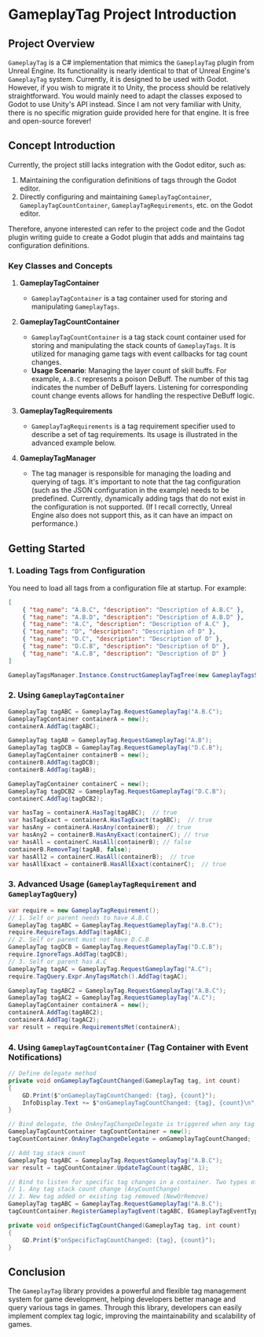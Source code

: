 # GameplayTag Project Introduction

## Project Overview

`GameplayTag` is a C# implementation that mimics the `GameplayTag` plugin from Unreal Engine. Its functionality is nearly identical to that of Unreal Engine's `GameplayTag` system. Currently, it is designed to be used with Godot. However, if you wish to migrate it to Unity, the process should be relatively straightforward. You would mainly need to adapt the classes exposed to Godot to use Unity's API instead. Since I am not very familiar with Unity, there is no specific migration guide provided here for that engine. It is free and open-source forever!

## Concept Introduction
Currently, the project still lacks integration with the Godot editor, such as:

1. Maintaining the configuration definitions of tags through the Godot editor.
2. Directly configuring and maintaining `GameplayTagContainer`, `GameplayTagCountContainer`, `GameplayTagRequirements`, etc. on the Godot editor.

Therefore, anyone interested can refer to the project code and the Godot plugin writing guide to create a Godot plugin that adds and maintains tag configuration definitions.

### Key Classes and Concepts
1. **GameplayTagContainer**
    - `GameplayTagContainer` is a tag container used for storing and manipulating `GameplayTags`.

2. **GameplayTagCountContainer**
    - `GameplayTagCountContainer` is a tag stack count container used for storing and manipulating the stack counts of `GameplayTags`. It is utilized for managing game tags with event callbacks for tag count changes.
    - **Usage Scenario**: Managing the layer count of skill buffs. For example, `A.B.C` represents a poison DeBuff. The number of this tag indicates the number of DeBuff layers. Listening for corresponding count change events allows for handling the respective DeBuff logic.

3. **GameplayTagRequirements**
    - `GameplayTagRequirements` is a tag requirement specifier used to describe a set of tag requirements. Its usage is illustrated in the advanced example below.

4. **GameplayTagManager**
    - The tag manager is responsible for managing the loading and querying of tags. It's important to note that the tag configuration (such as the JSON configuration in the example) needs to be predefined. Currently, dynamically adding tags that do not exist in the configuration is not supported. (If I recall correctly, Unreal Engine also does not support this, as it can have an impact on performance.)

## Getting Started

### 1. Loading Tags from Configuration
You need to load all tags from a configuration file at startup. For example:

```json
[
    { "tag_name": "A.B.C", "description": "Description of A.B.C" },
    { "tag_name": "A.B.D", "description": "Description of A.B.D" },
    { "tag_name": "A.C", "description": "Description of A.C" },
    { "tag_name": "D", "description": "Description of D" },
    { "tag_name": "D.C", "description": "Description of D" },
    { "tag_name": "D.C.B", "description": "Description of D" },
    { "tag_name": "A.C.B", "description": "Description of D" }
]
```
```csharp
GameplayTagsManager.Instance.ConstructGameplayTagTree(new GameplayTagsSettings());
```


### 2. Using `GameplayTagContainer`
```csharp
GameplayTag tagABC = GameplayTag.RequestGameplayTag("A.B.C");
GameplayTagContainer containerA = new();
containerA.AddTag(tagABC);

GameplayTag tagAB = GameplayTag.RequestGameplayTag("A.B");
GameplayTag tagDCB = GameplayTag.RequestGameplayTag("D.C.B");
GameplayTagContainer containerB = new();
containerB.AddTag(tagDCB);
containerB.AddTag(tagAB);

GameplayTagContainer containerC = new();
GameplayTag tagDCB2 = GameplayTag.RequestGameplayTag("D.C.B");
containerC.AddTag(tagDCB2);

var hasTag = containerA.HasTag(tagABC);  // true
var hasTagExact = containerA.HasTagExact(tagABC);  // true
var hasAny = containerA.HasAny(containerB);  // true
var hasAny2 = containerB.HasAnyExact(containerC); // true
var hasAll = containerC.HasAll(containerB); // false
containerB.RemoveTag(tagAB, false);
var hasAll2 = containerC.HasAll(containerB);  // true
var hasAllExact = containerB.HasAllExact(containerC);  // true
```


### 3. Advanced Usage (`GameplayTagRequirement` and `GameplayTagQuery`)
```csharp
var require = new GameplayTagRequirement();
// 1. Self or parent needs to have A.B.C
GameplayTag tagABC = GameplayTag.RequestGameplayTag("A.B.C");
require.RequireTags.AddTag(tagABC);
// 2. Self or parent must not have D.C.B
GameplayTag tagDCB = GameplayTag.RequestGameplayTag("D.C.B");
require.IgnoreTags.AddTag(tagDCB);
// 3. Self or parent has A.C
GameplayTag tagAC = GameplayTag.RequestGameplayTag("A.C");
require.TagQuery.Expr.AnyTagsMatch().AddTag(tagAC);

GameplayTag tagABC2 = GameplayTag.RequestGameplayTag("A.B.C");
GameplayTag tagAC2 = GameplayTag.RequestGameplayTag("A.C");
GameplayTagContainer containerA = new();
containerA.AddTag(tagABC2);
containerA.AddTag(tagAC2);
var result = require.RequirementsMet(containerA);
```


### 4. Using `GameplayTagCountContainer` (Tag Container with Event Notifications)
```csharp
// Define delegate method
private void onGameplayTagCountChanged(GameplayTag tag, int count)
{
    GD.Print($"onGameplayTagCountChanged: {tag}, {count}");
    InfoDisplay.Text += $"onGameplayTagCountChanged: {tag}, {count}\n";
}

// Bind delegate, the OnAnyTagChangeDelegate is triggered when any tag is added or removed
GameplayTagCountContainer tagCountContainer = new();
tagCountContainer.OnAnyTagChangeDelegate = onGameplayTagCountChanged;

// Add tag stack count
GameplayTag tagABC = GameplayTag.RequestGameplayTag("A.B.C");
var result = tagCountContainer.UpdateTagCount(tagABC, 1);

// Bind to listen for specific tag changes in a container. Two types of changes:
// 1. Any tag stack count change (AnyCountChange)
// 2. New tag added or existing tag removed (NewOrRemove)
GameplayTag tagABC = GameplayTag.RequestGameplayTag("A.B.C");
tagCountContainer.RegisterGameplayTagEvent(tagABC, EGameplayTagEventType.AnyCountChange, onSpecificTagCountChanged);

private void onSpecificTagCountChanged(GameplayTag tag, int count)
{
    GD.Print($"onSpecificTagCountChanged: {tag}, {count}");
}
```


## Conclusion

The `GameplayTag` library provides a powerful and flexible tag management system for game development, helping developers better manage and query various tags in games. Through this library, developers can easily implement complex tag logic, improving the maintainability and scalability of games.